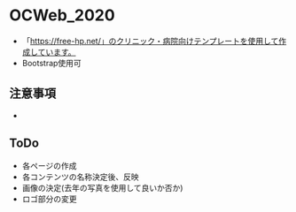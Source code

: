 # OCWeb_2020
- 「https://free-hp.net/」のクリニック・病院向けテンプレートを使用して作成しています。
- Bootstrap使用可


## 注意事項
-



## ToDo
- 各ページの作成
- 各コンテンツの名称決定後、反映
- 画像の決定(去年の写真を使用して良いか否か)
- ロゴ部分の変更

